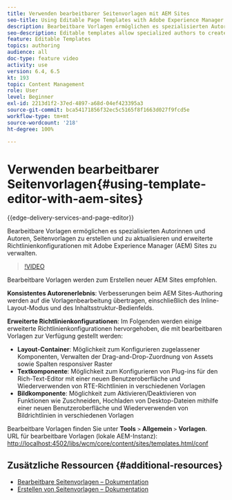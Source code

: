 ```yaml
---
title: Verwenden bearbeitbarer Seitenvorlagen mit AEM Sites
seo-title: Using Editable Page Templates with Adobe Experience Manager Sites
description: Bearbeitbare Vorlagen ermöglichen es spezialisierten Autorinnen und Autoren, Seitenvorlagen zu erstellen und zu aktualisieren und erweiterte Richtlinienkonfigurationen mit AEM Sites zu verwalten.
seo-description: Editable templates allow specialized authors to create and update page templates and manage advanced policy configurations with Adobe Experience Manager Sites.
feature: Editable Templates
topics: authoring
audience: all
doc-type: feature video
activity: use
version: 6.4, 6.5
kt: 193
topic: Content Management
role: User
level: Beginner
exl-id: 2213d1f2-37ed-4897-a68d-04ef423395a3
source-git-commit: bca54171856f32ec5c5165f8f1663d027f9fcd5e
workflow-type: tm+mt
source-wordcount: '218'
ht-degree: 100%

---
```


# Verwenden bearbeitbarer Seitenvorlagen{#using-template-editor-with-aem-sites}

{{edge-delivery-services-and-page-editor}}

Bearbeitbare Vorlagen ermöglichen es spezialisierten Autorinnen und Autoren, Seitenvorlagen zu erstellen und zu aktualisieren und erweiterte Richtlinienkonfigurationen mit Adobe Experience Manager (AEM) Sites zu verwalten.

>[!VIDEO](https://video.tv.adobe.com/v/326784?quality=12&learn=on)

Bearbeitbare Vorlagen werden zum Erstellen neuer AEM Sites empfohlen.

**Konsistentes Autorenerlebnis**: Verbesserungen beim AEM Sites-Authoring werden auf die Vorlagenbearbeitung übertragen, einschließlich des Inline-Layout-Modus und des Inhaltsstruktur-Bedienfelds.

**Erweiterte Richtlinienkonfigurationen**: Im Folgenden werden einige erweiterte Richtlinienkonfigurationen hervorgehoben, die mit bearbeitbaren Vorlagen zur Verfügung gestellt werden:

* **Layout-Container**: Möglichkeit zum Konfigurieren zugelassener Komponenten, Verwalten der Drag-and-Drop-Zuordnung von Assets sowie Spalten responsiver Raster
* **Textkomponente**: Möglichkeit zum Konfigurieren von Plug-ins für den Rich-Text-Editor mit einer neuen Benutzeroberfläche und Wiederverwenden von RTE-Richtlinien in verschiedenen Vorlagen
* **Bildkomponente**: Möglichkeit zum Aktivieren/Deaktivieren von Funktionen wie Zuschneiden, Hochladen von Desktop-Dateien mithilfe einer neuen Benutzeroberfläche und Wiederverwenden von Bildrichtlinien in verschiedenen Vorlagen

Bearbeitbare Vorlagen finden Sie unter **Tools** `>` **Allgemein** `>` **Vorlagen**.\
URL für bearbeitbare Vorlagen (lokale AEM-Instanz): [http://localhost:4502/libs/wcm/core/content/sites/templates.html/conf](http://localhost:4502/libs/wcm/core/content/sites/templates.html/conf)

## Zusätzliche Ressourcen {#additional-resources}

* [Bearbeitbare Seitenvorlagen – Dokumentation](https://experienceleague.adobe.com/docs/experience-manager-65/developing/platform/templates/page-templates-editable.html?lang=de)
* [Erstellen von Seitenvorlagen – Dokumentation](https://experienceleague.adobe.com/docs/experience-manager-65/authoring/siteandpage/templates.html?lang=de)
